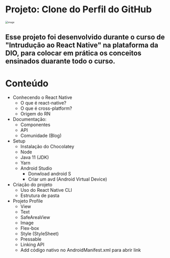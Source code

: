 # Projeto: Clone do Perfil do GitHub

<img src="C:\Users\lohanamendola\Desktop\img-projeto.jpeg" alt="image" style="zoom:50%;" />

## Esse projeto foi desenvolvido durante o curso de "Intrudução ao React Native" na plataforma da DIO, para colocar em prática os conceitos ensinados duarante todo o curso.  

# Conteúdo
- Conhecendo o React Native
  - O que é react-native?
  - O que é cross-platform?
  - Origem do RN
- Documentação:
  - Componentes
  - API
  - Comunidade (Blog)
- Setup
  - Instalação do Chocolatey
  - Node
  - Java 11 (JDK)
  - Yarn
  - Android Studio
    - Donwload android S
    - Criar um avd (Android Virtual Device)
- Criação do projeto
  - Uso do React Native CLI
  - Estrutura de pasta 
- Projeto Profile
  - View
  - Text
  - SafeAreaView
  - Image
  - Flex-box
  - Style (StyleSheet)
  - Pressable
  - Linking API
  - Add código nativo no AndroidManifest.xml para abrir link